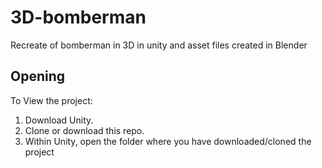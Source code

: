 # 3D-bomberman
Recreate of bomberman in 3D in unity and asset files created in Blender

## Opening
To View the project:

1. Download Unity.
2. Clone or download this repo.
2. Within Unity, open the folder where you have downloaded/cloned the project
